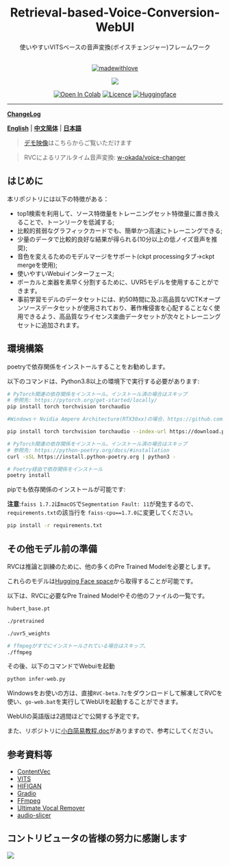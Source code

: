 <div align="center">

<h1>Retrieval-based-Voice-Conversion-WebUI</h1>
使いやすいVITSベースの音声変換(ボイスチェンジャー)フレームワーク<br><br>

[![madewithlove](https://forthebadge.com/images/badges/built-with-love.svg)](https://github.com/liujing04/Retrieval-based-Voice-Conversion-WebUI)

<img src="https://counter.seku.su/cmoe?name=rvc&theme=r34" /><br>

[![Open In Colab](https://img.shields.io/badge/Colab-F9AB00?style=for-the-badge&logo=googlecolab&color=525252)](https://colab.research.google.com/github/liujing04/Retrieval-based-Voice-Conversion-WebUI/blob/main/Retrieval_based_Voice_Conversion_WebUI.ipynb)
[![Licence](https://img.shields.io/github/license/liujing04/Retrieval-based-Voice-Conversion-WebUI?style=for-the-badge)](https://github.com/liujing04/Retrieval-based-Voice-Conversion-WebUI/blob/main/%E4%BD%BF%E7%94%A8%E9%9C%80%E9%81%B5%E5%AE%88%E7%9A%84%E5%8D%8F%E8%AE%AE-LICENSE.txt)
[![Huggingface](https://img.shields.io/badge/🤗%20-Spaces-blue.svg?style=for-the-badge)](https://huggingface.co/lj1995/VoiceConversionWebUI/tree/main/)

</div>

------

[**ChangeLog**](https://github.com/liujing04/Retrieval-based-Voice-Conversion-WebUI/blob/main/Changelog_CN.md)

[**English**](./README.en.md) | [**中文简体**](./README.md) | [**日本語**](./README.ja.md)

> [デモ映像](https://www.bilibili.com/video/BV1pm4y1z7Gm/)はこちらからご覧いただけます

> RVCによるリアルタイム音声変換: [w-okada/voice-changer](https://github.com/w-okada/voice-changer)

## はじめに
本リポジトリには以下の特徴がある：
+ top1検索を利用して、ソース特徴量をトレーニングセット特徴量に置き換えることで、トーンリークを低減する;
+ 比較的貧弱なグラフィックカードでも、簡単かつ高速にトレーニングできる;
+ 少量のデータで比較的良好な結果が得られる(10分以上の低ノイズ音声を推奨);
+ 音色を変えるためのモデルマージをサポート(ckpt processingタブ->ckpt mergeを使用);
+ 使いやすいWebuiインターフェース;
+ ボーカルと楽器を素早く分割するために、UVR5モデルを使用することができます。
+ 事前学習モデルのデータセットには、約50時間に及ぶ高品質なVCTKオープンソースデータセットが使用されており、著作権侵害を心配することなく使用できるよう、高品質なライセンス楽曲データセットが次々とトレーニングセットに追加されます。
## 環境構築
poetryで依存関係をインストールすることをお勧めします。

以下のコマンドは、Python3.8以上の環境下で実行する必要があります:
```bash
# PyTorch関連の依存関係をインストール。インストール済の場合はスキップ
# 参照先: https://pytorch.org/get-started/locally/
pip install torch torchvision torchaudio

#Windows＋ Nvidia Ampere Architecture(RTX30xx)の場合、https://github.com/liujing04/Retrieval-based-Voice-Conversion-WebUI/issues/21 のissueに従い、pytorchに対応するcudaバージョンを指定する必要があります。

pip install torch torchvision torchaudio --index-url https://download.pytorch.org/whl/cu117

# PyTorch関連の依存関係をインストール。インストール済の場合はスキップ
# 参照先: https://python-poetry.org/docs/#installation
curl -sSL https://install.python-poetry.org | python3 -

# Poetry経由で依存関係をインストール
poetry install
```

pipでも依存関係のインストールが可能です:

**注意**:`faiss 1.7.2`は`macOS`で`Segmentation Fault: 11`が発生するので、`requirements.txt`の該当行を `faiss-cpu==1.7.0`に変更してください。

```bash
pip install -r requirements.txt
```

## その他モデル前の準備
RVCは推論と訓練のために、他の多くのPre Trained Modelを必要とします。

これらのモデルは[Hugging Face space](https://huggingface.co/lj1995/VoiceConversionWebUI/tree/main/)から取得することが可能です。

以下は、RVCに必要なPre Trained Modelやその他のファイルの一覧です。
```bash
hubert_base.pt

./pretrained 

./uvr5_weights

# ffmpegがすでにインストールされている場合はスキップ。
./ffmpeg
```
その後、以下のコマンドでWebuiを起動
```bash
python infer-web.py
```
Windowsをお使いの方は、直接`RVC-beta.7z`をダウンロードして解凍してRVCを使い、`go-web.bat`を実行してWebUIを起動することができます。

WebUIの英語版は2週間ほどで公開する予定です。

また、リポジトリに[小白简易教程.doc](./小白简易教程.doc)がありますので、参考にしてください。

## 参考資料等
+ [ContentVec](https://github.com/auspicious3000/contentvec/)
+ [VITS](https://github.com/jaywalnut310/vits)
+ [HIFIGAN](https://github.com/jik876/hifi-gan)
+ [Gradio](https://github.com/gradio-app/gradio)
+ [FFmpeg](https://github.com/FFmpeg/FFmpeg)
+ [Ultimate Vocal Remover](https://github.com/Anjok07/ultimatevocalremovergui)
+ [audio-slicer](https://github.com/openvpi/audio-slicer)
## コントリビュータの皆様の努力に感謝します
<a href="https://github.com/liujing04/Retrieval-based-Voice-Conversion-WebUI/graphs/contributors" target="_blank">
  <img src="https://contrib.rocks/image?repo=liujing04/Retrieval-based-Voice-Conversion-WebUI" />
</a>

